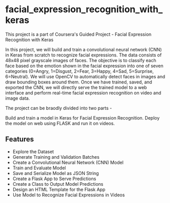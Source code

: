 # facial_expression_recognition_with_keras

This project is a part of Coursera's Guided Project - Facial Expression Recognition with Keras

In this project, we will build and train a convolutional neural network (CNN) in Keras from scratch to recognize facial expressions. The data consists of 48x48 pixel grayscale images of faces. The objective is to classify each face based on the emotion shown in the facial expression into one of seven categories (0=Angry, 1=Disgust, 2=Fear, 3=Happy, 4=Sad, 5=Surprise, 6=Neutral). We will use OpenCV to automatically detect faces in images and draw bounding boxes around them. Once we have trained, saved, and exported the CNN, we will directly serve the trained model to a web interface and perform real-time facial expression recognition on video and image data.

The project can be braodly divided into two parts -

Build and train a model in Keras for Facial Expression Recognition.
Deploy the model on web using FLASK and run it on videos.

## Features
- Explore the Dataset
- Generate Training and Validation Batches
- Create a Convolutional Neural Network (CNN) Model
- Train and Evaluate Model
- Save and Serialize Model as JSON String
- Create a Flask App to Serve Predictions
- Create a Class to Output Model Predictions
- Design an HTML Template for the Flask App
- Use Model to Recognize Facial Expressions in Videos
